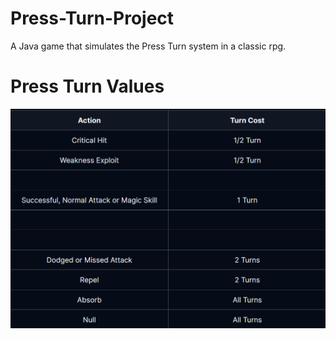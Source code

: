# Press-Turn-Project
A Java game that simulates the Press Turn system in a classic rpg.

# Press Turn Values
![Press Turn Values](PressTurnValue.png)